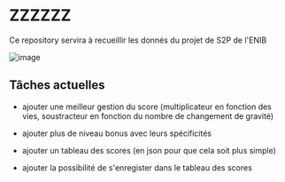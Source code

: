 # ZZZZZZ
Ce repository servira à recueillir les donnés du projet de S2P de l'ENIB




![image](https://github.com/user-attachments/assets/69ef3157-fb20-46e6-be2c-091aa3431140)





## Tâches actuelles

- ajouter une meilleur gestion du score (multiplicateur en fonction des vies, soustracteur en fonction du nombre de changement de gravité)

- ajouter plus de niveau bonus avec leurs spécificités

- ajouter un tableau des scores (en json pour que cela soit plus simple)

- ajouter la possibilité de s'enregister dans le tableau des scores